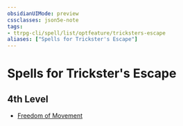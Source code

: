 ```yaml
---
obsidianUIMode: preview
cssclasses: json5e-note
tags:
- ttrpg-cli/spell/list/optfeature/tricksters-escape
aliases: ["Spells for Trickster's Escape"]
---
```

# Spells for Trickster's Escape

## 4th Level

- [Freedom of Movement](3-Mechanics/CLI/spells/freedom-of-movement.md "PHB")